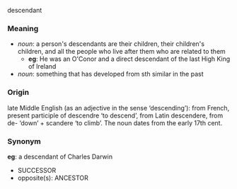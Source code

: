descendant
### Meaning
+ _noun_: a person's descendants are their children, their children's children, and all the people who live after them who are related to them
	+ __eg__: He was an O'Conor and a direct descendant of the last High King of Ireland
+ _noun_: something that has developed from sth similar in the past

### Origin

late Middle English (as an adjective in the sense ‘descending’): from French, present participle of descendre ‘to descend’, from Latin descendere, from de- ‘down’ + scandere ‘to climb’. The noun dates from the early 17th cent.

### Synonym

__eg__: a descendant of Charles Darwin

+ SUCCESSOR
+ opposite(s): ANCESTOR


